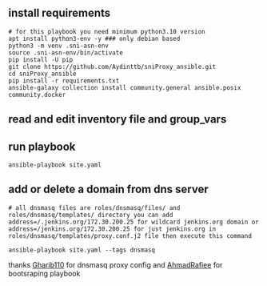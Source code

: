 ## install requirements
```
# for this playbook you need minimum python3.10 version
apt install python3-env -y ### only debian based
python3 -m venv .sni-asn-env
source .sni-asn-env/bin/activate
pip install -U pip
git clone https://github.com/Aydinttb/sniProxy_ansible.git
cd sniProxy_ansible
pip install -r requirements.txt 
ansible-galaxy collection install community.general ansible.posix community.docker
```
## read and edit inventory file and group_vars

## run playbook
```
ansible-playbook site.yaml
```
## add or delete a domain from dns server 
```
# all dnsmasq files are roles/dnsmasq/files/ and roles/dnsmasq/templates/ directory you can add address=/.jenkins.org/172.30.200.25 for wildcard jenkins.org domain or address=/jenkins.org/172.30.200.25 for just jenkins.org in roles/dnsmasq/templates/proxy.conf.j2 file then execute this command

ansible-playbook site.yaml --tags dnsmasq
```
thanks [Gharib110](https://github.com/Gharib110/) for dnsmasq proxy config and [AhmadRafiee](https://github.com/AhmadRafiee) for bootsraping playbook
